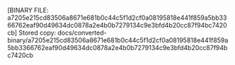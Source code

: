 [BINARY FILE: a7205e215cd83506a8671e681b0c44c5f1d2cf0a08195818e441f859a5bb3366762eaf90d49634dc0878a2e4b0b7279134c9e3bfd4b20cc87f94bc7420cb]
Stored copy: docs/converted-binary/a7205e215cd83506a8671e681b0c44c5f1d2cf0a08195818e441f859a5bb3366762eaf90d49634dc0878a2e4b0b7279134c9e3bfd4b20cc87f94bc7420cb
